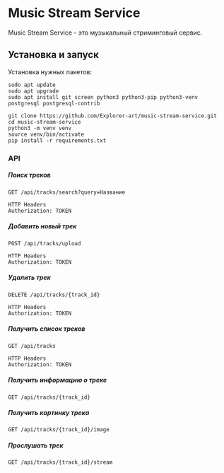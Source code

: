 # Music Stream Service

Music Stream Service - это музыкальный стриминговый сервис.

## Установка и запуск
Установка нужных пакетов:
```
sudo apt update
sudo apt upgrade
sudo apt install git screen python3 python3-pip python3-venv postgresql postgresql-contrib
```

```
git clone https://github.com/Explorer-art/music-stream-service.git
cd music-stream-service
python3 -m venv venv
source venv/bin/activate
pip install -r requirements.txt
```

### API
##### Поиск треков
```
GET /api/tracks/search?query=Название

HTTP Headers
Authorization: TOKEN
```

##### Добавить новый трек
```
POST /api/tracks/upload

HTTP Headers
Authorization: TOKEN
```

##### Удалить трек
```
DELETE /api/tracks/{track_id}

HTTP Headers
Authorization: TOKEN
```

##### Получить список треков
```
GET /api/tracks

HTTP Headers
Authorization: TOKEN
```

##### Получить информацию о треке
`GET /api/tracks/{track_id}`

##### Получить картинку трека
`GET /api/tracks/{track_id}/image`

##### Прослушать трек
`GET /api/tracks/{track_id}/stream`